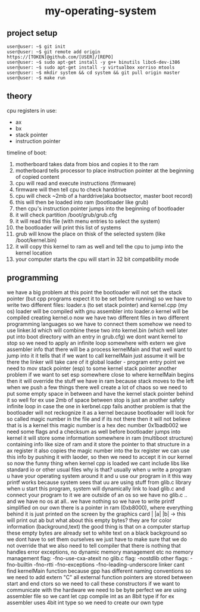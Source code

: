 <h1 align="center">my-operating-system</h1>

<h2 align="left">project setup</h2>

```console
user@user: ~$ git init
user@user: ~$ git remote add origin https://[TOKEN]@github.com/[USER]/[REPO]
user@user: ~$ sudo apt-get install -y g++ binutils libc6-dev-i386
user@user: ~$ sudo apt-get install -y virtualbox xorriso mtools
user@user: ~$ mkdir system && cd system && git pull origin master
user@user: ~$ make run
```
<h2 align="left">theory</h2>
cpu registers in use:
<ul>
	<li>ax</li>
	<li>bx</li>
	<li>stack pointer</li>
	<li>instruction pointer</li>
</ul>
timeline of boot:
<ol>
	<li>motherboard takes data from bios and copies it to the ram</li>
	<li>motherboard tells processor to place instruction pointer at the beginning of copied content</li>
	<li>cpu will read and execute instructions (firmware)</li>
	<li>firmware will then tell cpu to check harddrive</li>
	<li>cpu will check ~2mb of a harddrive(aka bootsector, master boot record)</li>
	<li>this will then be loaded into ram (bootloader like grub)</li>
	<li>then cpu's instruction pointer jumps into the beginning of bootloader</li>
	<li>it will check partition /boot/grub/grub.cfg</li>
	<li>it will read this file (with menu entries to select the system)</li>
	<li>the bootloader will print this list of systems</li>
	<li>grub will know the place on thisk of the selected system (like /boot/kernel.bin)</li>
	<li>it will copy this kernel to ram as well and tell the cpu to jump into the kernel location</li>
	<li>your computer starts the cpu will start in 32 bit compatibility mode</li>
</ol>

<h2 align="left">programming</h2>

we have a big problem at this point
the bootloader will not set the stack pointer (but cpp programs expect it to be set before running)
so we have to write two different files: loader.s (to set stack pointer) and kernel.cpp (my os)
loader will be compiled with gnu assembler into loader.o
kernel will be compiled creating kernel.o
now we have two different files in two different programming languages so we have to connect them somehow
we need to use linker.ld which will combine these two into kernel.bin (which well later put into boot directory with an entry in grub.cfg)
we dont want kernel to stop so we need to apply an infinite loop somewhere
with extern we give assembler info that there will be a process kernelMain and that well want to jump into it
it tells that if we want to call kernelMain just assume it will be there the linker will take care of it
global loader - program entry point
we need to mov stack pointer (esp) to some kernel stack pointer
another problem
if we want to set esp somewhere close to where kernelMain begins then it will override the stuff we have in ram
because stack moves to the left
when we push a few things there well create a lot of chaos
so we need to put some empty space in between and have the kernel stack pointer behind it
so well for ex use 2mb of space between
stop is just an another safety infinite loop in case the one in kerbnel.cpp fails
another problem is that the bootloader will not reckognize it as a kernel because bootloader will look for so called magic number in the file and if its not there then it will not believe that is is a kernel
this magic number is a hex dec number 0x1badb002 we need some flags and a checksum as well
before bootloader jumps into kernel it will store some information somewhere in ram (multiboot structure)
containing info like size of ram and it store the pointer to that structure in a ax register
it also copies the magic number into the bx register
we can use this info by pushing it with laoder, so then we need to accept it in our kernel
so now the funny thing
when kernel cpp is loaded we cant include libs like standard io or other usual files why is that?
usually when u write a program u have your operating system around it and u use our program in it
this way printf works because system sees that uu are using stuff from glib.c library
when u start this program, system will dynamically link to load glib.c and connect your program to it
we are outside of an os so we have no glib.c .. and we have no os at all.. we have nothing
so we have to write printf simplified on our own
there is a pointer in ram (0xb8000), where everything behind it is just printed on the screen by the graphics card
| |a| |b| -> this will print out ab
but what about this empty bytes?
they are for color information (background,text)
the good thing is that on a computer startup these empty bytes are already set to white text on a black background
so we dont have to set them ourselves
we just have to make sure that we do not override that
we also need to tell compiler that there is nothing that handles error exceptions, no dynamic memory management etc
no memory management flag: -fno-use-cxa-atexit
no glib.c flag: -nostdlib
other flags: -fno-builtin -fno-rtti -fno-exceptions -fno-leading-underscore
linker cant find kernelMain function because gpp has different naming conventions so we need to add extern "C"
all external function pointers are stored between start and end ctors so we need to call these constructors
if we want to communicate with the hardware we need to be byte perfect
we are using assembler file so we cant let cpp compile int as an 8bit type if for ex assembler uses 4bit int type
so we need to create our own type
